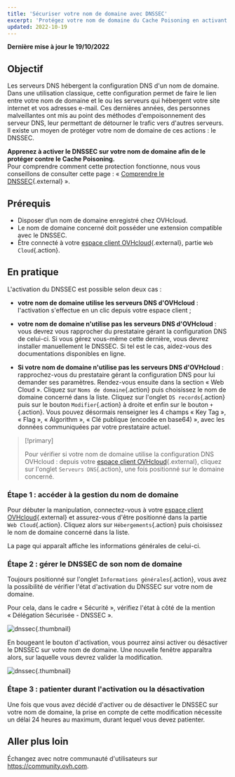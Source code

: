 ```yaml
---
title: 'Sécuriser votre nom de domaine avec DNSSEC'
excerpt: 'Protégez votre nom de domaine du Cache Poisoning en activant le DNSSEC'
updated: 2022-10-19
---
```


**Dernière mise à jour le 19/10/2022**

## Objectif

Les serveurs DNS hébergent la configuration DNS d'un nom de domaine. Dans une utilisation classique, cette configuration permet de faire le lien entre votre nom de domaine et le ou les serveurs qui hébergent votre site internet et vos adresses e-mail. Ces dernières années, des personnes malveillantes ont mis au point des méthodes d'empoisonnement des serveur DNS, leur permettant de détourner le trafic vers d'autres serveurs. Il existe un moyen de protéger votre nom de domaine de ces actions : le DNSSEC.

**Apprenez à activer le DNSSEC sur votre nom de domaine afin de le protéger contre le Cache Poisoning.**  
Pour comprendre comment cette protection fonctionne, nous vous conseillons de consulter cette page : « [Comprendre le DNSSEC](https://www.ovhcloud.com/fr/domains/dnssec/){.external} ».

## Prérequis

- Disposer d’un nom de domaine enregistré chez OVHcloud.
- Le nom de domaine concerné doit posséder une extension compatible avec le DNSSEC.
- Être connecté à votre [espace client OVHcloud](https://www.ovh.com/auth/?action=gotomanager&from=https://www.ovh.com/fr/&ovhSubsidiary=fr){.external}, partie `Web Cloud`{.action}.

## En pratique

L'activation du DNSSEC est possible selon deux cas :

- **votre nom de domaine utilise les serveurs DNS d'OVHcloud** : l'activation s'effectue en un clic depuis votre espace client ;

- **votre nom de domaine n'utilise pas les serveurs DNS d'OVHcloud** : vous devrez vous rapprocher du prestataire gérant la configuration DNS de celui-ci. Si vous gérez vous-même cette dernière, vous devrez installer manuellement le DNSSEC. Si tel est le cas, aidez-vous des documentations disponibles en ligne.

- **Si votre nom de domaine n'utilise pas les serveurs DNS d'OVHcloud** : rapprochez-vous du prestataire gérant la configuration DNS pour lui demander ses paramètres. Rendez-vous ensuite dans la section « Web Cloud ». Cliquez sur `Noms de domaine`{.action} puis choisissez le nom de domaine concerné dans la liste.
Cliquez sur l'onglet `DS records`{.action} puis sur le bouton `Modifier`{.action} à droite et enfin sur le bouton `+`{.action}.
Vous pouvez désormais renseigner les 4 champs « Key Tag », « Flag », « Algorithm », « Clé publique (encodée en base64) », avec les données communiquées par votre prestataire actuel.

> [!primary]
>
> Pour vérifier si votre nom de domaine utilise la configuration DNS OVHcloud : depuis votre [espace client OVHcloud](https://www.ovh.com/auth/?action=gotomanager&from=https://www.ovh.com/fr/&ovhSubsidiary=fr){.external}, cliquez sur l'onglet `Serveurs DNS`{.action}, une fois positionné sur le domaine concerné.
>

### Étape 1 : accéder à la gestion du nom de domaine

Pour débuter la manipulation, connectez-vous à votre [espace client OVHcloud](https://www.ovh.com/auth/?action=gotomanager&from=https://www.ovh.com/fr/&ovhSubsidiary=fr){.external} et assurez-vous d'être positionné dans la partie `Web Cloud`{.action}. Cliquez alors sur `Hébergements`{.action} puis choisissez le nom de domaine concerné dans la liste.

La page qui apparaît affiche les informations générales de celui-ci. 

### Étape 2 : gérer le DNSSEC de son nom de domaine

Toujours positionné sur l'onglet `Informations générales`{.action}, vous avez la possibilité de vérifier l'état d'activation du DNSSEC sur votre nom de domaine.

Pour cela, dans le cadre « Sécurité », vérifiez l'état à côté de la mention « Délégation Sécurisée - DNSSEC ».

![dnssec](images/activate-dnssec-step2.png){.thumbnail}

En bougeant le bouton d'activation, vous pourrez ainsi activer ou désactiver le DNSSEC sur votre nom de domaine. Une nouvelle fenêtre apparaîtra alors, sur laquelle vous devrez valider la modification.

![dnssec](images/activate-dnssec-step3.png){.thumbnail}

### Étape 3 : patienter durant l'activation ou la désactivation

Une fois que vous avez décidé d'activer ou de désactiver le DNSSEC sur votre nom de domaine, la prise en compte de cette modification nécessite un délai 24 heures au maximum, durant lequel vous devez patienter. 

## Aller plus loin

Échangez avec notre communauté d'utilisateurs sur <https://community.ovh.com>.